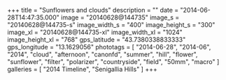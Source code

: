 +++
title = "Sunflowers and clouds"
description = ""
date = "2014-06-28T14:47:35.000"
image = "20140628@144735"
image_s = "20140628@144735-s"
image_width_s = "400"
image_height_s = "300"
image_xl = "20140628@144735-xl"
image_width_xl = "1024"
image_height_xl = "768"
gps_latitude = "43.7380338833333"
gps_longitude = "13.1629056"
phototags = [ "2014-06-28", "2014-06", "2014", "cloud", "afternoon", "canonfd", "summer", "hill", "flower", "sunflower", "filter", "polarizer", "countryside", "field", "50mm", "macro" ]
galleries = [ "2014 Timeline", "Senigallia Hills" ]
+++
